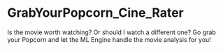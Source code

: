 # GrabYourPopcorn_Cine_Rater
Is the movie worth watching? Or should I watch a different one? Go grab your Popcorn and let the ML Engine handle the movie analysis for you!
